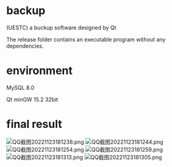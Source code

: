 # backup
(UESTC) a buckup software designed by Qt 

The release folder contains an executable program without any dependencies.

# environment
MySQL 8.0

Qt minGW 15.2 32bit

# final result
![QQ截图20221123181238.png](https://s2.loli.net/2022/11/23/cjSVXbN5xqrQWPi.png)
![QQ截图20221123181244.png](https://s2.loli.net/2022/11/23/eu67Xgr3TdDPq5W.png)
![QQ截图20221123181254.png](https://s2.loli.net/2022/11/23/4f9b2s7JIklELKo.png)
![QQ截图20221123181259.png](https://s2.loli.net/2022/11/23/zhxUCfEtv6AXlOo.png)
![QQ截图20221123181313.png](https://s2.loli.net/2022/11/23/5kheW48BnVlmuzv.png)
![QQ截图20221123181305.png](https://s2.loli.net/2022/11/23/mzDtxwBr9snvEV1.png)

